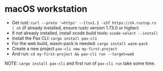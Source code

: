 # macOS workstation

 - Get rust: `curl --proto '=https' --tlsv1.2 -sSf https://sh.rustup.rs | sh` (if already installed, ensure rustc version 1.73.0 or higher)
 - If not already installed, install xcode build tools: `xcode-select --install`
 - Install the Pax CLI: `cargo install pax-cli`
 - For the web build, wasm-pack is needed: `cargo install wasm-pack`
 - Create a new project `pax-cli new my-first-project`
 - And run: `cd my-first-project && pax-cli run --target=web`

NOTE: `cargo install pax-cli` and first run of `pax-cli run` take some time.
